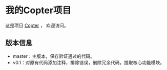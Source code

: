# 我的Copter项目

这是项目 [Copter](https://github.com/shuanglengyunji/Copter) ，
欢迎访问。

## 版本信息

* master：主版本，保存验证通过的代码。
* v0.1：对原有代码添加注释，排除错误，删除冗余代码，提取核心功能模块。
